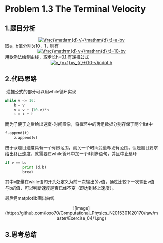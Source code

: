 # Problem 1.3 The Terminal Velocity
## 1.题目分析
<div align=center><a href="https://www.codecogs.com/eqnedit.php?latex=\frac{\mathrm{d}&space;v}{\mathrm{d}&space;t}=a-bv" target="_blank"><img src="https://latex.codecogs.com/gif.latex?\frac{\mathrm{d}&space;v}{\mathrm{d}&space;t}=a-bv" title="\frac{\mathrm{d} v}{\mathrm{d} t}=a-bv" /></a>
<div align=left>取a，b值分别为10，1，则有
<div align=center><a href="https://www.codecogs.com/eqnedit.php?latex=\frac{\mathrm{d}&space;v}{\mathrm{d}&space;t}=10-bv" target="_blank"><img src="https://latex.codecogs.com/gif.latex?\frac{\mathrm{d}&space;v}{\mathrm{d}&space;t}=10-bv" title="\frac{\mathrm{d} v}{\mathrm{d} t}=10-bv" /></a>
<div align=left>用欧勒法绘制曲线，取步长h=0.1.有递推公式
<div align=center><a href="https://www.codecogs.com/eqnedit.php?latex=v_{n&plus;1}=v_{n}&plus;(10-v)\cdot&space;h" target="_blank"><img src="https://latex.codecogs.com/gif.latex?v_{n&plus;1}=v_{n}&plus;(10-v)\cdot&space;h" title="v_{n+1}=v_{n}+(10-v)\cdot h" /></a>

<div align=left>
 
 ## 2.代码思路
  递推公式的部分可以用while循环实现
```python
while v <= 10:
    b = v
    v = v + (10-v)*h
    t = t + h
```
而为了便于之后绘出速度-时间图像，将循环中的两组数据分别存储于两个list中
```python
f.append(t)
    z.append(v)
 ```
由于该题目速度具有一个有限范围，而另一个时间变量却没有范围。但是题目要求给出终止速度，就需要在while循环中加一个if判断语句，并且中止循环
```python 
if v == b:
        print (d,b)
        break 
```
其中v变量在while语句开头处定义为前一次输出的v值，通过比较下一次输出v值与b的值，可以判断速度是否已经不变（即达到终止速度）。

最后用matplotlib画出曲线
<div align=center>![image](https://github.com/lopo70/Computational_Physics_N2015301020170/raw/master/Exercise_04/1.png)
 
<div align=left>
 
 ## 3.思考总结
 
